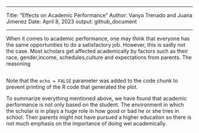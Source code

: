------------------------------------------------------------------------

Title: “Effects on Academic Performance” Author: Vanya Trenado and Juana
Jimenez Date: April 8, 2023 output: github_document

------------------------------------------------------------------------

When it comes to academic performance, one may think that everyone has
the same opportunities to do a satisfactory job. However, this is sadly
not the case. Most scholars get affected academically by factors such as
their race, gender,income, schedules,culture and expectations from
parents. The reasoning

## 

Note that the `echo = FALSE` parameter was added to the code chunk to
prevent printing of the R code that generated the plot.

To summarize everything mentioned above, we have found that academic
performance is not only based on the student. The environment in which
the scholar is in plays a huge role in how good or bad he or she tries
in school. Their parents might not have pursued a higher education so
there is not much emphasis on the importance of doing wel academically.
